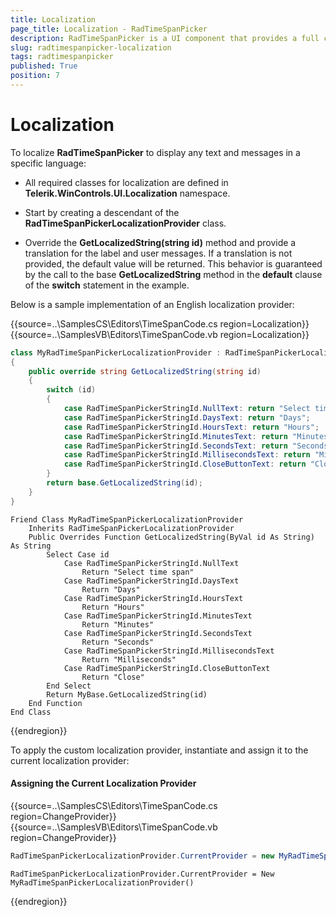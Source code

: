 ```yaml
---
title: Localization
page_title: Localization - RadTimeSpanPicker
description: RadTimeSpanPicker is a UI component that provides a full control over picking a specific time span and duration.
slug: radtimespanpicker-localization
tags: radtimespanpicker
published: True
position: 7
---
```



# Localization

To localize __RadTimeSpanPicker__ to display any text and messages in a specific language:

* All required classes for localization are defined in __Telerik.WinControls.UI.Localization__ namespace.

* Start by creating a descendant of the __RadTimeSpanPickerLocalizationProvider__ class.

* Override the __GetLocalizedString(string id)__ method and provide a translation for the label and user messages. If a translation is not provided, the default value will be returned. This behavior is guaranteed by the call to the base __GetLocalizedString__ method in the __default__ clause of the __switch__ statement in the example.

Below is a sample implementation of an English localization provider:

{{source=..\SamplesCS\Editors\TimeSpanCode.cs region=Localization}} 
{{source=..\SamplesVB\Editors\TimeSpanCode.vb region=Localization}}
````C#
class MyRadTimeSpanPickerLocalizationProvider : RadTimeSpanPickerLocalizationProvider
{
    public override string GetLocalizedString(string id)
    {
        switch (id)
        {
            case RadTimeSpanPickerStringId.NullText: return "Select time span";
            case RadTimeSpanPickerStringId.DaysText: return "Days";
            case RadTimeSpanPickerStringId.HoursText: return "Hours";
            case RadTimeSpanPickerStringId.MinutesText: return "Minutes";
            case RadTimeSpanPickerStringId.SecondsText: return "Seconds";
            case RadTimeSpanPickerStringId.MillisecondsText: return "Milliseconds";
            case RadTimeSpanPickerStringId.CloseButtonText: return "Close";
        }
        return base.GetLocalizedString(id);
    }
}

````
````VB.NET
Friend Class MyRadTimeSpanPickerLocalizationProvider
    Inherits RadTimeSpanPickerLocalizationProvider
    Public Overrides Function GetLocalizedString(ByVal id As String) As String
        Select Case id
            Case RadTimeSpanPickerStringId.NullText
                Return "Select time span"
            Case RadTimeSpanPickerStringId.DaysText
                Return "Days"
            Case RadTimeSpanPickerStringId.HoursText
                Return "Hours"
            Case RadTimeSpanPickerStringId.MinutesText
                Return "Minutes"
            Case RadTimeSpanPickerStringId.SecondsText
                Return "Seconds"
            Case RadTimeSpanPickerStringId.MillisecondsText
                Return "Milliseconds"
            Case RadTimeSpanPickerStringId.CloseButtonText
                Return "Close"
        End Select
        Return MyBase.GetLocalizedString(id)
    End Function
End Class

```` 

{{endregion}} 

To apply the custom localization provider, instantiate and assign it to the current localization provider:

#### Assigning the Current Localization Provider

{{source=..\SamplesCS\Editors\TimeSpanCode.cs region=ChangeProvider}} 
{{source=..\SamplesVB\Editors\TimeSpanCode.vb region=ChangeProvider}}
````C#
RadTimeSpanPickerLocalizationProvider.CurrentProvider = new MyRadTimeSpanPickerLocalizationProvider();

````
````VB.NET
RadTimeSpanPickerLocalizationProvider.CurrentProvider = New MyRadTimeSpanPickerLocalizationProvider()

```` 

{{endregion}} 

